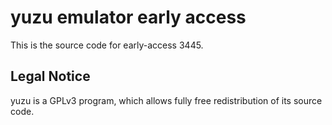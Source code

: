 yuzu emulator early access
=============

This is the source code for early-access 3445.

## Legal Notice

yuzu is a GPLv3 program, which allows fully free redistribution of its source code.